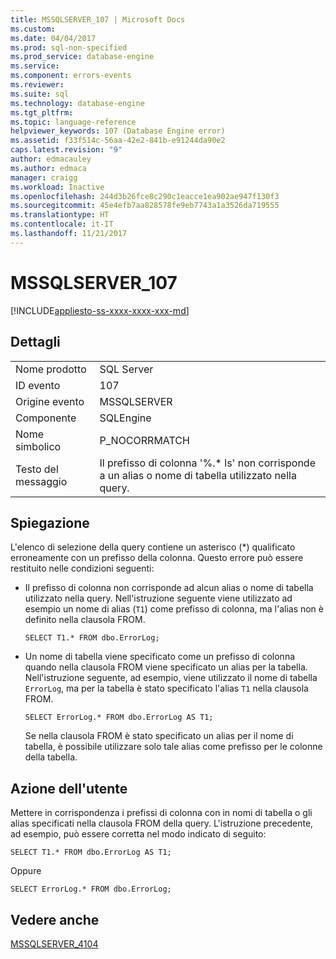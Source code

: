 ```yaml
---
title: MSSQLSERVER_107 | Microsoft Docs
ms.custom: 
ms.date: 04/04/2017
ms.prod: sql-non-specified
ms.prod_service: database-engine
ms.service: 
ms.component: errors-events
ms.reviewer: 
ms.suite: sql
ms.technology: database-engine
ms.tgt_pltfrm: 
ms.topic: language-reference
helpviewer_keywords: 107 (Database Engine error)
ms.assetid: f33f514c-56aa-42e2-841b-e91244da90e2
caps.latest.revision: "9"
author: edmacauley
ms.author: edmaca
manager: craigg
ms.workload: Inactive
ms.openlocfilehash: 244d3b26fce8c290c1eacce1ea902ae947f130f3
ms.sourcegitcommit: 45e4efb7aa828578fe9eb7743a1a3526da719555
ms.translationtype: HT
ms.contentlocale: it-IT
ms.lasthandoff: 11/21/2017
---
```

# <a name="mssqlserver107"></a>MSSQLSERVER_107
[!INCLUDE[appliesto-ss-xxxx-xxxx-xxx-md](../../includes/appliesto-ss-xxxx-xxxx-xxx-md.md)]
  
## <a name="details"></a>Dettagli  
  
|||  
|-|-|  
|Nome prodotto|SQL Server|  
|ID evento|107|  
|Origine evento|MSSQLSERVER|  
|Componente|SQLEngine|  
|Nome simbolico|P_NOCORRMATCH|  
|Testo del messaggio|Il prefisso di colonna '%.* ls' non corrisponde a un alias o nome di tabella utilizzato nella query.|  
  
## <a name="explanation"></a>Spiegazione  
L'elenco di selezione della query contiene un asterisco (*) qualificato erroneamente con un prefisso della colonna. Questo errore può essere restituito nelle condizioni seguenti:  
  
-   Il prefisso di colonna non corrisponde ad alcun alias o nome di tabella utilizzato nella query. Nell'istruzione seguente viene utilizzato ad esempio un nome di alias (`T1`) come prefisso di colonna, ma l'alias non è definito nella clausola FROM.  
  
    ```  
    SELECT T1.* FROM dbo.ErrorLog;  
    ```  
  
-   Un nome di tabella viene specificato come un prefisso di colonna quando nella clausola FROM viene specificato un alias per la tabella. Nell'istruzione seguente, ad esempio, viene utilizzato il nome di tabella `ErrorLog`, ma per la tabella è stato specificato l'alias `T1` nella clausola FROM.  
  
    ```  
    SELECT ErrorLog.* FROM dbo.ErrorLog AS T1;  
    ```  
  
    Se nella clausola FROM è stato specificato un alias per il nome di tabella, è possibile utilizzare solo tale alias come prefisso per le colonne della tabella.  
  
## <a name="user-action"></a>Azione dell'utente  
Mettere in corrispondenza i prefissi di colonna con in nomi di tabella o gli alias specificati nella clausola FROM della query. L'istruzione precedente, ad esempio, può essere corretta nel modo indicato di seguito:  
  
```  
SELECT T1.* FROM dbo.ErrorLog AS T1;  
```  
  
Oppure  
  
```  
SELECT ErrorLog.* FROM dbo.ErrorLog;  
```  
  
## <a name="see-also"></a>Vedere anche  
[MSSQLSERVER_4104](~/relational-databases/errors-events/mssqlserver-4104-database-engine-error.md)  
  
